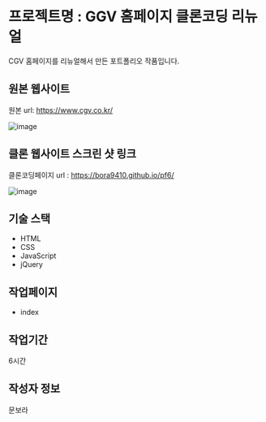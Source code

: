 # 프로젝트명 : GGV 홈페이지 클론코딩 리뉴얼
CGV 홈페이지를 리뉴얼해서 만든 포트폴리오 작품입니다.

## 원본 웹사이트
원본 url: https://www.cgv.co.kr/

![image](https://github.com/bora9410/pf6/assets/142555231/af8296d0-2e51-4985-a687-0e944cb612eb)

## 클론 웹사이트 스크린 샷 링크
클론코딩페이지 url : https://bora9410.github.io/pf6/

![image](https://github.com/bora9410/pf6/assets/142555231/96947208-26f8-4b48-a383-f4522cbd8dd8)

## 기술 스택
- HTML
- CSS
- JavaScript
- jQuery
 
## 작업페이지
- index
  
## 작업기간
6시간

## 작성자 정보
문보라
